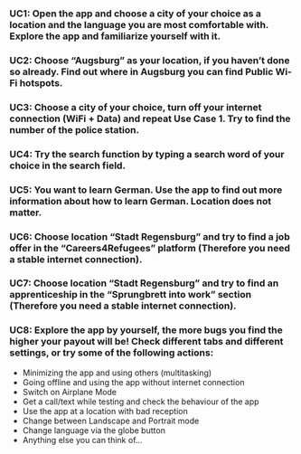 

### UC1: Open the app and choose a city of your choice as a location and the language you are most comfortable with. Explore the app and familiarize yourself with it.

### UC2: Choose “Augsburg” as your location, if you haven’t done so already. Find out where in Augsburg you can find Public Wi-Fi hotspots.

### UC3: Choose a city of your choice, turn off your internet connection (WiFi + Data) and repeat Use Case 1. Try to find the number of the police station.

### UC4: Try  the  search  function  by  typing  a  search  word  of  your  choice  in  the search   field.   

### UC5: You  want  to  learn  German.  Use  the  app  to  find  out  more  information about  how  to  learn  German.  Location  does  not  matter.  

### UC6: Choose location “Stadt Regensburg” and try to find a job offer in the “Careers4Refugees” platform (Therefore you need a stable internet connection). 

### UC7: Choose location “Stadt Regensburg” and try to find an apprenticeship in the “Sprungbrett into work” section (Therefore you need a stable internet connection).

### UC8: Explore  the  app  by  yourself,  the more  bugs  you  find  the  higher  your payout will be! Check different tabs and different settings, or try some of the following actions:

*    Minimizing the app and using others (multitasking)
*    Going offline and using the app without internet connection
*    Switch on Airplane Mode
*    Get a call/text while testing and check the behaviour of the app
*    Use the app at a location with bad reception
*    Change between Landscape and Portrait mode
*    Change language via the globe button
*    Anything else you can think of...

